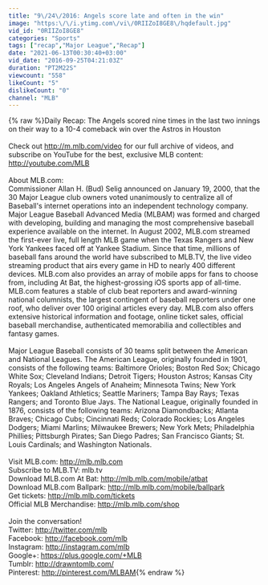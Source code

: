 ```yaml
---
title: "9\/24\/2016: Angels score late and often in the win"
image: "https:\/\/i.ytimg.com\/vi\/0RIIZoI8GE8\/hqdefault.jpg"
vid_id: "0RIIZoI8GE8"
categories: "Sports"
tags: ["recap","Major League","Recap"]
date: "2021-06-13T00:30:40+03:00"
vid_date: "2016-09-25T04:21:03Z"
duration: "PT2M22S"
viewcount: "558"
likeCount: "5"
dislikeCount: "0"
channel: "MLB"
---
```

{% raw %}Daily Recap: The Angels scored nine times in the last two innings on their way to a 10-4 comeback win over the Astros in Houston<br /><br />Check out <a rel="nofollow" target="blank" href="http://m.mlb.com/video">http://m.mlb.com/video</a> for our full archive of videos, and subscribe on YouTube for the best, exclusive MLB content: <a rel="nofollow" target="blank" href="http://youtube.com/MLB">http://youtube.com/MLB</a>   <br /> <br />About MLB.com:<br />Commissioner Allan H. (Bud) Selig announced on January 19, 2000, that the 30 Major League club owners voted unanimously to centralize all of Baseball's internet operations into an independent technology company. Major League Baseball Advanced Media (MLBAM) was formed and charged with developing, building and managing the most comprehensive baseball experience available on the internet. In August 2002, MLB.com streamed the first-ever live, full length MLB game when the Texas Rangers and New York Yankees faced off at Yankee Stadium. Since that time, millions of baseball fans around the world have subscribed to MLB.TV, the live video streaming product that airs every game in HD to nearly 400 different devices. MLB.com also provides an array of mobile apps for fans to choose from, including At Bat, the highest-grossing iOS sports app of all-time. MLB.com features a stable of club beat reporters and award-winning national columnists, the largest contingent of baseball reporters under one roof, who deliver over 100 original articles every day. MLB.com also offers extensive historical information and footage, online ticket sales, official baseball merchandise, authenticated memorabilia and collectibles and fantasy games.<br /> <br />Major League Baseball consists of 30 teams split between the American and National Leagues. The American League, originally founded in 1901, consists of the following teams: Baltimore Orioles; Boston Red Sox; Chicago White Sox; Cleveland Indians; Detroit Tigers; Houston Astros; Kansas City Royals; Los Angeles Angels of Anaheim; Minnesota Twins; New York Yankees; Oakland Athletics; Seattle Mariners; Tampa Bay Rays; Texas Rangers; and Toronto Blue Jays. The National League, originally founded in 1876, consists of the following teams: Arizona Diamondbacks; Atlanta Braves; Chicago Cubs; Cincinnati Reds; Colorado Rockies; Los Angeles Dodgers; Miami Marlins; Milwaukee Brewers; New York Mets; Philadelphia Phillies; Pittsburgh Pirates; San Diego Padres; San Francisco Giants; St. Louis Cardinals; and Washington Nationals.<br /> <br />Visit MLB.com: <a rel="nofollow" target="blank" href="http://mlb.mlb.com">http://mlb.mlb.com</a><br />Subscribe to MLB.TV: mlb.tv<br />Download MLB.com At Bat: <a rel="nofollow" target="blank" href="http://mlb.mlb.com/mobile/atbat">http://mlb.mlb.com/mobile/atbat</a><br />Download MLB.com Ballpark: <a rel="nofollow" target="blank" href="http://mlb.mlb.com/mobile/ballpark">http://mlb.mlb.com/mobile/ballpark</a><br />Get tickets: <a rel="nofollow" target="blank" href="http://mlb.mlb.com/tickets">http://mlb.mlb.com/tickets</a><br />Official MLB Merchandise: <a rel="nofollow" target="blank" href="http://mlb.mlb.com/shop">http://mlb.mlb.com/shop</a><br /> <br />Join the conversation!<br />Twitter: <a rel="nofollow" target="blank" href="http://twitter.com/mlb">http://twitter.com/mlb</a><br />Facebook: <a rel="nofollow" target="blank" href="http://facebook.com/mlb">http://facebook.com/mlb</a><br />Instagram: <a rel="nofollow" target="blank" href="http://instagram.com/mlb">http://instagram.com/mlb</a><br />Google+: <a rel="nofollow" target="blank" href="https://plus.google.com/+MLB">https://plus.google.com/+MLB</a><br />Tumblr: <a rel="nofollow" target="blank" href="http://drawntomlb.com/">http://drawntomlb.com/</a><br />Pinterest: <a rel="nofollow" target="blank" href="http://pinterest.com/MLBAM">http://pinterest.com/MLBAM</a>{% endraw %}
